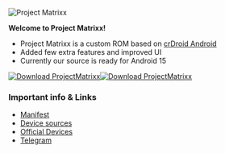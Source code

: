 ![Project Matrixx](https://i.postimg.cc/LhFYdz13/Banner-Logo-Header.png)

**Welcome to Project Matrixx!**

- Project Matrixx is a custom ROM based on [crDroid Android](https://github.com/crdroidandroid)
- Added few extra features and improved UI
- Currently our source is ready for Android 15

[![Download ProjectMatrixx](https://img.shields.io/sourceforge/dm/projectmatrixx.svg)](https://sourceforge.net/projects/projectmatrixx/files)[![Download ProjectMatrixx](https://img.shields.io/sourceforge/dt/projectmatrixx.svg)](https://www.projectmatrixx.org/downloads)

### Important info & Links

- [Manifest](https://github.com/ProjectMatrixx/android)
- [Device sources](https://github.com/Matrixx-Devices)
- [Official Devices](https://www.projectmatrixx.org/downloads)
- [Telegram](https://t.me/matrixx_community)
